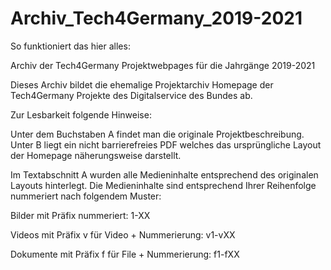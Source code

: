 # Archiv_Tech4Germany_2019-2021

So funktioniert das hier alles:

Archiv der Tech4Germany Projektwebpages für die Jahrgänge 2019-2021

Dieses Archiv bildet die ehemalige Projektarchiv Homepage der Tech4Germany Projekte des Digitalservice des Bundes ab.

Zur Lesbarkeit folgende Hinweise:

Unter dem Buchstaben A findet man die originale Projektbeschreibung.
Unter B liegt ein nicht barrierefreies PDF welches das ursprüngliche Layout der Homepage näherungsweise darstellt.

Im Textabschnitt A wurden alle Medieninhalte entsprechend des originalen Layouts hinterlegt.
Die Medieninhalte sind entsprechend Ihrer Reihenfolge nummeriert nach folgendem Muster:

Bilder mit Präfix nummeriert: 1-XX

Videos mit Präfix v für Video + Nummerierung: v1-vXX

Dokumente mit Präfix f für File + Nummerierung: f1-fXX



